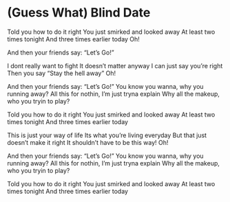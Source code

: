 # (Guess What) Blind Date

Told you how to do it right
You just smirked and looked away
At least two times tonight
And three times earlier today Oh!

And then your friends say: “Let’s Go!”

I dont really want to fight
It doesn’t matter anyway
I can just say you’re right
Then you say “Stay the hell away” Oh!

And then your friends say: “Let’s Go!”
You know you wanna, why you running away?
All this for nothin, I’m just tryna explain
Why all the makeup, who you tryin to play?

Told you how to do it right
You just smirked and looked away
At least two times tonight
And three times earlier today

This is just your way of life
Its what you’re living everyday
But that just doesn’t make it right
It shouldn’t have to be this way!   Oh!

And then your friends say: “Let’s Go!”
You know you wanna, why you running away?
All this for nothin, I’m just tryna explain
Why all the makeup, who you tryin to play?

Told you how to do it right
You just smirked and looked away
At least two times tonight
And three times earlier today

